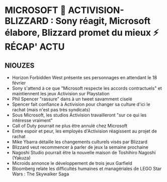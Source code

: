 # MICROSOFT 🤝 ACTIVISION-BLIZZARD : Sony réagit, Microsoft élabore, Blizzard promet du mieux ⚡ RÉCAP' ACTU

## NIOUZES

- Horizon Forbidden West présente ses personnages en attendant le 18 février
- Sony s'attend à ce que "Microsoft respecte les accords contractuels" et maintiennent les jeux Activision sur Playstation
- Phil Spencer "rassure" dans à un tweet savamment ciselé
- Spencer fait confiance à Activision pour changer sa culture d'ici le rachat (mais n'est pas très syndicats)
- Sous Microsoft, les studios Activision travailleront "sur ce qui les intéresse vraiment"
- Call of Duty pourrait ne plus être annulé chez Microsoft
- Entre espoir et peur, les employés d'Activision réagissent au projet de rachat
- Mike Ybarra détaille les changements culturels visés par Blizzard
- Blizzard veut recommencer à parler de jeux la semaine prochaine
- Nagoshi Studio pourrait être la nouvelle maison de Toshihiro Nagoshi (Yakuza)
- Microids annonce le développement de trois jeux Garfield
- Bloomberg relate les difficultés humaines et managériales de LEGO Star Wars : The Skywalker Saga
